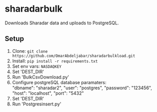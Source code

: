# sharadarbulk
Downloads Sharadar data and uploads to PostgreSQL.

## Setup
1. Clone: `git clone https://github.com/OmarAbdeljabar/sharadarbulkload.git`
2. Install: `pip install -r requirements.txt`
3. Set env vars: `NASDAQKEY`
4. Set 'DEST_DIR'
5. Run 'BulkCsvDownload.py' 
6. Configure postgreSQL database paramaters:  
    "dbname": "sharadar2",
    "user": "postgres",
    "password": "123456",
    "host": "localhost",
    "port": "5432"
6. Set 'DEST_DIR'
7. Run 'Postgresinsert.py'
